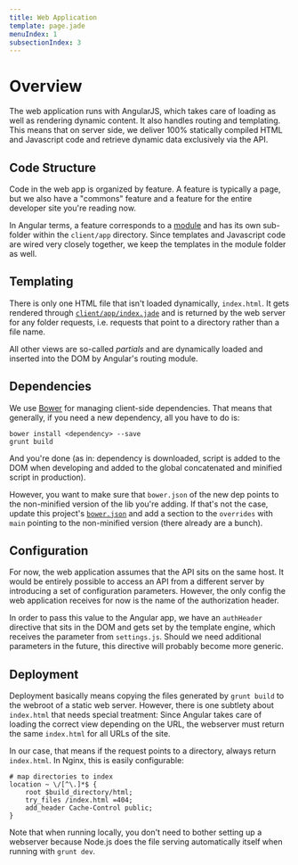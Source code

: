 ```yaml
---
title: Web Application
template: page.jade
menuIndex: 1
subsectionIndex: 3
---
```


# Overview

The web application runs with AngularJS, which takes care of loading as well
as rendering dynamic content. It also handles routing and templating. This 
means that on server side, we deliver 100% statically compiled HTML and 
Javascript code and retrieve dynamic data exclusively via the API.


## Code Structure

Code in the web app is organized by feature. A feature is typically a page, 
but we also have a "commons" feature and a feature for the entire developer
site you're reading now.

In Angular terms, a feature corresponds to a [module][ngModule] and has its
own sub-folder within the `client/app` directory. Since templates and 
Javascript code are wired very closely together, we keep the templates in the
module folder as well.


## Templating

There is only one HTML file that isn't loaded dynamically, `index.html`. It 
gets rendered through [`client/app/index.jade`][index.jade] and is returned by 
the web server for any folder requests, i.e. requests that point to a 
directory rather than a file name.

All other views are so-called *partials* and are dynamically loaded and
inserted into the DOM by Angular's routing module. 


## Dependencies

We use [Bower][bower] for managing client-side dependencies. That means that 
generally, if you need a new dependency, all you have to do is:

	bower install <dependency> --save
	grunt build

And you're done (as in: dependency is downloaded, script is added to the DOM 
when developing and added to the global concatenated and minified script in 
production).

However, you want to make sure that `bower.json` of the new dep points to the 
non-minified version of the lib you're adding. If that's not the case, update 
this project's [`bower.json`][bower.json] and add a section to the `overrides`
with `main` pointing to the non-minified version (there already are a bunch).


## Configuration

For now, the web application assumes that the API sits on the same host. It 
would be entirely possible to access an API from a different server by 
introducing a set of configuration parameters. However, the only config the 
web application receives for now is the name of the authorization header.

In order to pass this value to the Angular app, we have an `authHeader` 
directive that sits in the DOM and gets set by the template engine, which 
receives the parameter from `settings.js`. Should we need additional 
parameters in the future, this directive will probably become more generic.


## Deployment

Deployment basically means copying the files generated by `grunt build` to the 
webroot of a static web server. However, there is one subtlety about 
`index.html` that needs special treatment: Since Angular takes care of loading 
the correct view depending on the URL, the webserver must return the same 
`index.html` for all URLs of the site.

In our case, that means if the request points to a directory, always return 
`index.html`. In Nginx, this is easily configurable:

	# map directories to index
	location ~ \/[^\.]*$ {
		root $build_directory/html;
		try_files /index.html =404;
		add_header Cache-Control public;
	}

Note that when running locally, you don't need to bother setting up a 
webserver because Node.js does the file serving automatically itself when 
running with `grunt dev`.


[angular]: https://angularjs.org/
[bower]: http://bower.io/
[bower.json]: https://github.com/freezy/node-vpdb/blob/master/bower.json
[ngModule]: https://docs.angularjs.org/guide/module
[index.jade]: https://github.com/freezy/node-vpdb/blob/master/client/app/index.jade